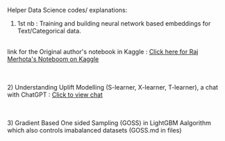 
Helper Data Science codes/ explanations:

1) 1st nb : Training and building neural network based embeddings for Text/Categorical data.
<br>
link for the Original author's notebook in Kaggle : <a href='https://www.kaggle.com/code/rajmehra03/a-detailed-explanation-of-keras-embedding-layer'> Click here for Raj Merhota's Noteboom on Kaggle </a>

<br><br>
2) Understanding Uplift Modelling (S-learner, X-learner, T-learner), a chat with ChatGPT : <a href="https://chat.openai.com/share/29d5a9f3-4001-46d6-abab-16f4b9ba14cc"> Click to view chat </a>

<br><br>
3) Gradient Based One sided Sampling (GOSS) in LightGBM Aalgorithm which also controls imabalanced datasets (GOSS.md in files)

